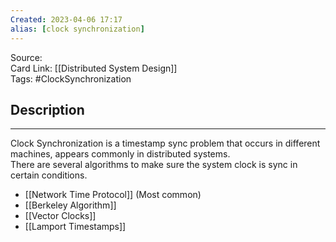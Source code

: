 ```yaml
---
Created: 2023-04-06 17:17
alias: [clock synchronization]
---
```


Source:  
Card Link: [[Distributed System Design]]  
Tags: #ClockSynchronization

## Description
---

Clock Synchronization is a timestamp sync problem that occurs in different machines, appears commonly in distributed systems.  
There are several algorithms to make sure the system clock is sync in certain conditions.

- [[Network Time Protocol]] (Most common)
- [[Berkeley Algorithm]]
- [[Vector Clocks]]
- [[Lamport Timestamps]]


